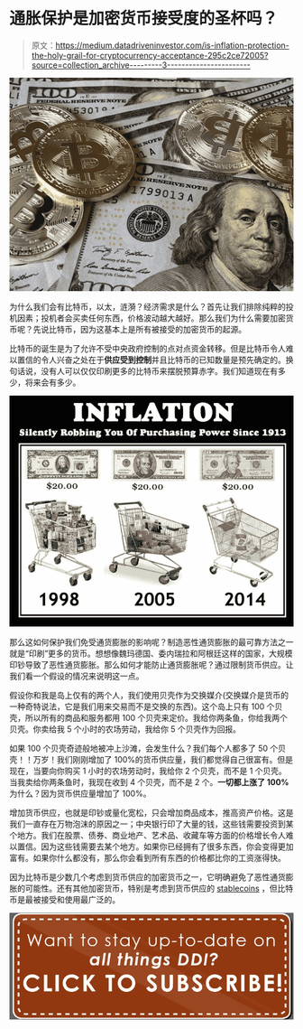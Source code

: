 # 通胀保护是加密货币接受度的圣杯吗？

> 原文：<https://medium.datadriveninvestor.com/is-inflation-protection-the-holy-grail-for-cryptocurrency-acceptance-295c2ce72005?source=collection_archive---------3----------------------->

![](img/1bc75d681f187680f7a2d3a59bec96b2.png)

为什么我们会有比特币，以太，涟漪？经济需求是什么？首先让我们排除纯粹的投机因素；投机者会买卖任何东西，价格波动越大越好。那么我们为什么需要加密货币呢？先说比特币，因为这基本上是所有被接受的加密货币的起源。

比特币的诞生是为了允许不受中央政府控制的点对点资金转移。但是比特币令人难以置信的令人兴奋之处在于**供应受到控制**并且比特币的已知数量是预先确定的。换句话说，没有人可以仅仅印刷更多的比特币来摆脱预算赤字。我们知道现在有多少，将来会有多少。

![](img/fbfef8e21fcb10a3d4c3a159816a4fc9.png)

那么这如何保护我们免受通货膨胀的影响呢？制造恶性通货膨胀的最可靠方法之一就是“印刷”更多的货币。想想像魏玛德国、委内瑞拉和阿根廷这样的国家，大规模印钞导致了恶性通货膨胀。那么如何才能防止通货膨胀呢？通过限制货币供应。让我们看一个假设的情况来说明这一点。

假设你和我是岛上仅有的两个人，我们使用贝壳作为交换媒介(交换媒介是货币的一种奇特说法，它是我们用来交易而不是交换的东西)。这个岛上只有 100 个贝壳，所以所有的商品和服务都用 100 个贝壳来定价。我给你两条鱼，你给我两个贝壳。你卖给我 5 个小时的农场劳动，我给你 5 个贝壳作为回报。

如果 100 个贝壳奇迹般地被冲上沙滩，会发生什么？我们每个人都多了 50 个贝壳！！万岁！我们刚刚增加了 100%的货币供应量，我们都觉得自己很富有。但是现在，当要向你购买 1 小时的农场劳动时，我给你 2 个贝壳，而不是 1 个贝壳。当我卖给你两条鱼时，我现在收到 4 个贝壳，而不是 2 个。**一切都上涨了 100%** 为什么？因为货币供应量增加了 100%。

增加货币供应，也就是印钞或量化宽松，只会增加商品成本，推高资产价格。这是我们一直存在万物泡沫的原因之一；中央银行印了大量的钱，这些钱需要投资到某个地方。我们在股票、债券、商业地产、艺术品、收藏车等方面的价格增长令人难以置信。因为这些钱需要去某个地方。如果你已经拥有了很多东西，你会变得更加富有。如果你什么都没有，那么你会看到所有东西的价格都比你的工资涨得快。

因为比特币是少数几个考虑到货币供应的加密货币之一，它明确避免了恶性通货膨胀的可能性。还有其他加密货币，特别是考虑到货币供应的 [stablecoins](https://medium.com/@sungwilshire/do-we-need-stablecoins-ef0a3af8a6c8) ，但比特币是最被接受和使用最广泛的。

[![](img/79467856a359ec44f6d5688fdd2a0c53.png)](http://eepurl.com/dqWBH1)